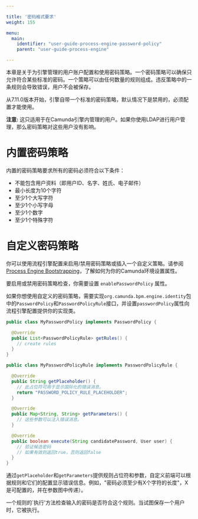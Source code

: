 ```yaml
---

title: '密码格式要求'
weight: 155

menu:
  main:
    identifier: "user-guide-process-engine-password-policy"
    parent: "user-guide-process-engine"

---
```

本章是关于为引擎管理的用户账户配置和使用密码策略。一个密码策略可以确保只允许符合某些标准的密码。一个策略可以由任何数量的规则组成。违反策略中的一条规则会导致错误，用户不会被保存。

从7.11.0版本开始，引擎自带一个标准的密码策略，默认情况下是禁用的，必须配置才能使用。

**注意:** 这只适用于在Camunda引擎内管理的用户。如果你使用LDAP进行用户管理，那么密码策略对这些用户没有影响。

# 内置密码策略

内置的密码策略要求所有的密码必须符合以下条件：

* 不能包含用户资料（即用户ID、名字、姓氏、电子邮件）
* 最小长度为10个字符
* 至少1个大写字符
* 至少1个小写字母
* 至少1个数字
* 至少1个特殊字符

# 自定义密码策略

你可以使用流程引擎配置来启用/禁用密码策略或插入一个自定义策略。请参阅[Process Engine Bootstrapping](../process-engine-bootstrapping)，了解如何为你的Camunda环境设置属性。

要启用或禁用密码策略检查，你需要设置 `enablePasswordPolicy` 属性。

如果你想使用自定义的密码策略，需要实现`org.camunda.bpm.engine.identity`包中的`PasswordPolicy`和`PasswordPolicyRule`接口，并设置`passwordPolicy`属性向流程引擎配置提供你的实现类。

```java
public class MyPasswordPolicy implements PasswordPolicy {

  @Override
  public List<PasswordPolicyRule> getRules() {
    // create rules
  }
}
```
```java
public class MyPasswordPolicyRule implements PasswordPolicyRule {

  @Override
  public String getPlaceholder() {
    // 此占位符可用于显示国际化的错误消息。
    return "PASSWORD_POLICY_RULE_PLACEHOLDER";
  }

  @Override
  public Map<String, String> getParameters() {
    // 这些参数可以注入错误消息。
  }

  @Override
  public boolean execute(String candidatePassword, User user) {
    // 验证候选密码
    // 如果有效则返回true，否则返回false
  }
}
```
通过`getPlaceholder`和`getParameters`提供规则占位符和参数，自定义前端可以根据规则和它们的配置显示错误信息。例如，"密码必须至少有X个字符的长度"，X是可配置的，并在参数图中传递）。

一个规则的`执行'方法检查输入的密码是否符合这个规则。当试图保存一个用户时，它被执行。